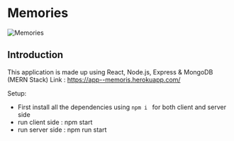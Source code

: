 # Memories

![Memories](https://i.ibb.co/Z8Y0CJv/Screenshot-2020-10-30-at-11-10-04.png)

## Introduction
This application is made up using React, Node.js, Express & MongoDB (MERN Stack)
Link : https://app--memoris.herokuapp.com/

Setup:
- First install all the dependencies using  ```npm i ``` for both client and server side
- run client side : npm start
- run server side : npm run start
